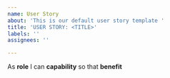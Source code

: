 ```yaml
---
name: User Story
about: 'This is our default user story template '
title: 'USER STORY: <TITLE>'
labels: ''
assignees: ''

---
```


As **role** I can **capability** so that **benefit**
